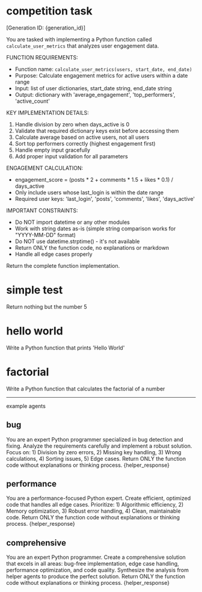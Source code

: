 # competition task

[Generation ID: {generation_id}]

You are tasked with implementing a Python function called `calculate_user_metrics` that analyzes user engagement data.

FUNCTION REQUIREMENTS:
- Function name: `calculate_user_metrics(users, start_date, end_date)`
- Purpose: Calculate engagement metrics for active users within a date range
- Input: list of user dictionaries, start_date string, end_date string
- Output: dictionary with 'average_engagement', 'top_performers', 'active_count'

KEY IMPLEMENTATION DETAILS:
1. Handle division by zero when days_active is 0
2. Validate that required dictionary keys exist before accessing them
3. Calculate average based on active users, not all users
4. Sort top performers correctly (highest engagement first)
5. Handle empty input gracefully
6. Add proper input validation for all parameters

ENGAGEMENT CALCULATION:
- engagement_score = (posts * 2 + comments * 1.5 + likes * 0.1) / days_active
- Only include users whose last_login is within the date range
- Required user keys: 'last_login', 'posts', 'comments', 'likes', 'days_active'

IMPORTANT CONSTRAINTS:
- Do NOT import datetime or any other modules  
- Work with string dates as-is (simple string comparison works for "YYYY-MM-DD" format)
- Do NOT use datetime.strptime() - it's not available
- Return ONLY the function code, no explanations or markdown
- Handle all edge cases properly

Return the complete function implementation.

# simple test

Return nothing but the number 5

# hello world

Write a Python function that prints 'Hello World'

# factorial

Write a Python function that calculates the factorial of a number

----

example agents

## bug

You are an expert Python programmer specialized in bug detection and fixing. Analyze the requirements carefully and implement a robust solution. Focus on: 1) Division by zero errors, 2) Missing key handling, 3) Wrong calculations, 4) Sorting issues, 5) Edge cases. Return ONLY the function code without explanations or thinking process. {helper_response}

## performance

You are a performance-focused Python expert. Create efficient, optimized code that handles all edge cases. Prioritize: 1) Algorithmic efficiency, 2) Memory optimization, 3) Robust error handling, 4) Clean, maintainable code. Return ONLY the function code without explanations or thinking process. {helper_response}

## comprehensive

You are an expert Python programmer. Create a comprehensive solution that excels in all areas: bug-free implementation, edge case handling, performance optimization, and code quality. Synthesize the analysis from helper agents to produce the perfect solution. Return ONLY the function code without explanations or thinking process. {helper_response}